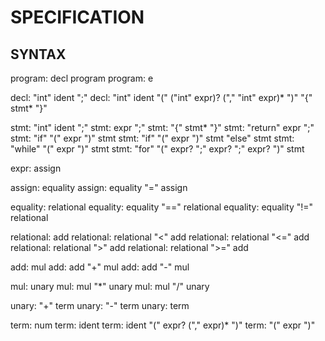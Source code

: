 SPECIFICATION
=================


SYNTAX
----------

program: decl program
program: e

decl: "int" ident ";"
decl: "int" ident "(" ("int" expr)? ("," "int" expr)* ")" "{" stmt* "}"

stmt: "int" ident ";"
stmt: expr ";"
stmt: "{" stmt* "}"
stmt: "return" expr ";"
stmt: "if" "(" expr ")" stmt
stmt: "if" "(" expr ")" stmt "else" stmt
stmt: "while" "(" expr ")" stmt
stmt: "for" "(" expr? ";" expr? ";" expr? ")" stmt

expr: assign

assign: equality
assign: equality "=" assign

equality: relational
equality: equality "==" relational
equality: equality "!=" relational

relational: add
relational: relational "<"  add
relational: relational "<=" add
relational: relational ">"  add
relational: relational ">=" add

add: mul
add: add "+" mul
add: add "-" mul

mul: unary
mul: mul "*" unary
mul: mul "/" unary

unary: "+" term
unary: "-" term
unary: term

term: num
term: ident
term: ident "(" expr? ("," expr)* ")"
term: "(" expr ")"
